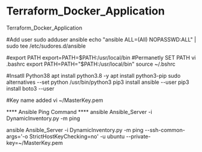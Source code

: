 # Terraform_Docker_Application
Terraform_Docker_Application

#Add user 
sudo adduser ansible
echo "ansible ALL=(All) NOPASSWD:ALL" | sudo tee /etc/sudores.d/ansible

#export PATH
export=PATH=$PATH:/usr/local/bin
#Permanetly SET PATH
vi .bashrc
  export PATH=PATH="$PATH:/usr/local/bin"
source ~/.bshrc  

#Insatll Python38
apt install python3.8 -y
apt install python3-pip
sudo alternatives --set python /usr/bin/python3
pip3 install ansible --user
pip3 install boto3 --user

#Key name added
vi ~/MasterKey.pem


**** Ansible Ping Command ****
ansible Ansible_Server -i DynamicInventory.py -m ping

ansible Ansible_Server -i DynamicInventory.py -m ping --ssh-common-args='-o StrictHostKeyChecking=no' -u ubuntu --private-key=~/MasterKey.pem


